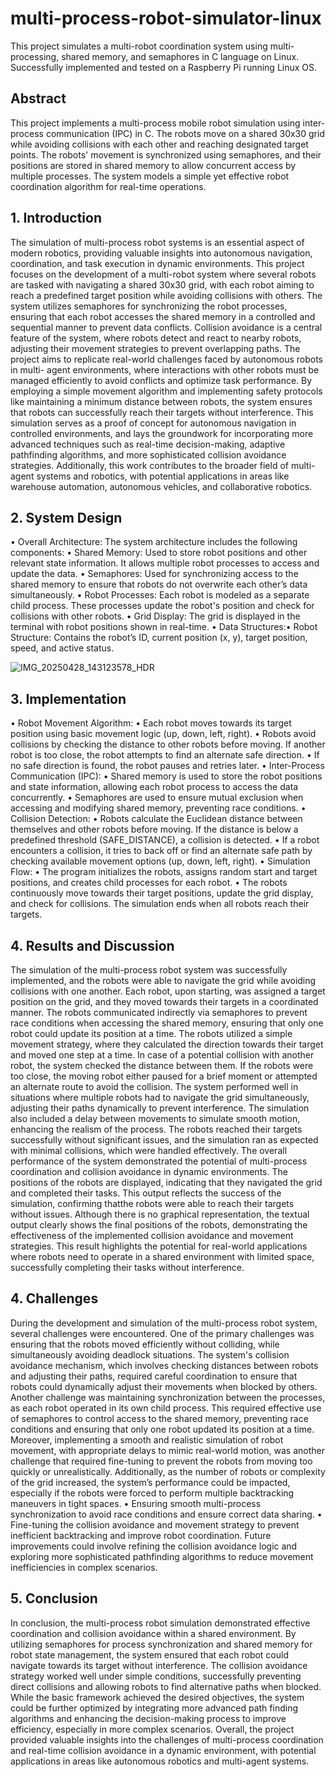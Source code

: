 # multi-process-robot-simulator-linux
This project simulates a multi-robot coordination system using multi-processing, shared memory, and semaphores in C language on Linux. Successfully implemented and tested on a Raspberry Pi running Linux OS.

## Abstract
This project implements a multi-process mobile robot simulation using inter-process
communication (IPC) in C. The robots move on a shared 30x30 grid while avoiding collisions with
each other and reaching designated target points. The robots' movement is synchronized using
semaphores, and their positions are stored in shared memory to allow concurrent access by multiple
processes. The system models a simple yet effective robot coordination algorithm for real-time
operations.

## 1. Introduction
The simulation of multi-process robot systems is an essential aspect of modern robotics,
providing valuable insights into autonomous navigation, coordination, and task execution in
dynamic environments. This project focuses on the development of a multi-robot system where
several robots are tasked with navigating a shared 30x30 grid, with each robot aiming to reach a
predefined target position while avoiding collisions with others. The system utilizes semaphores for
synchronizing the robot processes, ensuring that each robot accesses the shared memory in a
controlled and sequential manner to prevent data conflicts. Collision avoidance is a central feature
of the system, where robots detect and react to nearby robots, adjusting their movement strategies to
prevent overlapping paths.
The project aims to replicate real-world challenges faced by autonomous robots in multi-
agent environments, where interactions with other robots must be managed efficiently to avoid
conflicts and optimize task performance. By employing a simple movement algorithm and
implementing safety protocols like maintaining a minimum distance between robots, the system
ensures that robots can successfully reach their targets without interference. This simulation serves
as a proof of concept for autonomous navigation in controlled environments, and lays the
groundwork for incorporating more advanced techniques such as real-time decision-making,
adaptive pathfinding algorithms, and more sophisticated collision avoidance strategies.
Additionally, this work contributes to the broader field of multi-agent systems and robotics, with
potential applications in areas like warehouse automation, autonomous vehicles, and collaborative
robotics.

## 2. System Design
• Overall Architecture: The system architecture includes the following components:
• Shared Memory: Used to store robot positions and other relevant state information.
It allows multiple robot processes to access and update the data.
• Semaphores: Used for synchronizing access to the shared memory to ensure that
robots do not overwrite each other’s data simultaneously.
• Robot Processes: Each robot is modeled as a separate child process. These processes
update the robot's position and check for collisions with other robots.
• Grid Display: The grid is displayed in the terminal with robot positions shown in
real-time.
• Data Structures:• Robot Structure: Contains the robot’s ID, current position (x, y), target position,
speed, and active status.

![IMG_20250428_143123578_HDR](https://github.com/user-attachments/assets/92fa22a4-1e01-4be7-b348-57c770213c71)


## 3. Implementation
• Robot Movement Algorithm:
• Each robot moves towards its target position using basic movement logic (up, down,
left, right).
• Robots avoid collisions by checking the distance to other robots before moving. If
another robot is too close, the robot attempts to find an alternate safe direction.
• If no safe direction is found, the robot pauses and retries later.
• Inter-Process Communication (IPC):
• Shared memory is used to store the robot positions and state information, allowing
each robot process to access the data concurrently.
• Semaphores are used to ensure mutual exclusion when accessing and modifying
shared memory, preventing race conditions.
• Collision Detection:
• Robots calculate the Euclidean distance between themselves and other robots before
moving. If the distance is below a predefined threshold (SAFE_DISTANCE), a
collision is detected.
• If a robot encounters a collision, it tries to back off or find an alternate safe path by
checking available movement options (up, down, left, right).
• Simulation Flow:
• The program initializes the robots, assigns random start and target positions, and
creates child processes for each robot.
• The robots continuously move towards their target positions, update the grid display,
and check for collisions. The simulation ends when all robots reach their targets.

## 4. Results and Discussion
The simulation of the multi-process robot system was successfully implemented, and the
robots were able to navigate the grid while avoiding collisions with one another. Each robot, upon
starting, was assigned a target position on the grid, and they moved towards their targets in a
coordinated manner. The robots communicated indirectly via semaphores to prevent race conditions
when accessing the shared memory, ensuring that only one robot could update its position at a time.
The robots utilized a simple movement strategy, where they calculated the direction towards their
target and moved one step at a time. In case of a potential collision with another robot, the system
checked the distance between them. If the robots were too close, the moving robot either paused for
a brief moment or attempted an alternate route to avoid the collision. The system performed well in
situations where multiple robots had to navigate the grid simultaneously, adjusting their paths
dynamically to prevent interference. The simulation also included a delay between movements to
simulate smooth motion, enhancing the realism of the process. The robots reached their targets
successfully without significant issues, and the simulation ran as expected with minimal collisions,
which were handled effectively. The overall performance of the system demonstrated the potential
of multi-process coordination and collision avoidance in dynamic environments.
The positions of the robots are displayed, indicating that they navigated the
grid and completed their tasks. This output reflects the success of the simulation, confirming thatthe robots were able to reach their targets without issues. Although there is no graphical
representation, the textual output clearly shows the final positions of the robots, demonstrating the
effectiveness of the implemented collision avoidance and movement strategies. This result
highlights the potential for real-world applications where robots need to operate in a shared
environment with limited space, successfully completing their tasks without interference.

## 4. Challenges
During the development and simulation of the multi-process robot system, several
challenges were encountered. One of the primary challenges was ensuring that the robots moved
efficiently without colliding, while simultaneously avoiding deadlock situations. The system's
collision avoidance mechanism, which involves checking distances between robots and adjusting
their paths, required careful coordination to ensure that robots could dynamically adjust their
movements when blocked by others. Another challenge was maintaining synchronization between
the processes, as each robot operated in its own child process. This required effective use of
semaphores to control access to the shared memory, preventing race conditions and ensuring that
only one robot updated its position at a time. Moreover, implementing a smooth and realistic
simulation of robot movement, with appropriate delays to mimic real-world motion, was another
challenge that required fine-tuning to prevent the robots from moving too quickly or unrealistically.
Additionally, as the number of robots or complexity of the grid increased, the system’s performance
could be impacted, especially if the robots were forced to perform multiple backtracking maneuvers
in tight spaces.
• Ensuring smooth multi-process synchronization to avoid race conditions and ensure correct
data sharing.
• Fine-tuning the collision avoidance and movement strategy to prevent inefficient
backtracking and improve robot coordination.
Future improvements could involve refining the collision avoidance logic and exploring more
sophisticated pathfinding algorithms to reduce movement inefficiencies in complex scenarios.

## 5. Conclusion
In conclusion, the multi-process robot simulation demonstrated effective coordination and
collision avoidance within a shared environment. By utilizing semaphores for process
synchronization and shared memory for robot state management, the system ensured that each robot
could navigate towards its target without interference. The collision avoidance strategy worked well
under simple conditions, successfully preventing direct collisions and allowing robots to find
alternative paths when blocked. While the basic framework achieved the desired objectives, the
system could be further optimized by integrating more advanced path finding algorithms and
enhancing the decision-making process to improve efficiency, especially in more complex
scenarios. Overall, the project provided valuable insights into the challenges of multi-process
coordination and real-time collision avoidance in a dynamic environment, with potential
applications in areas like autonomous robotics and multi-agent systems.

